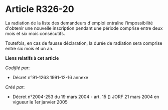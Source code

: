 # Article R326-20

La radiation de la liste des demandeurs d'emploi entraîne l'impossibilité d'obtenir une nouvelle inscription pendant une
période comprise entre deux mois et six mois consécutifs.

Toutefois, en cas de fausse déclaration, la durée de radiation sera comprise entre six mois et un an.

**Liens relatifs à cet article**

_Codifié par_:

  - Décret n°91-1263 1991-12-16 annexe

_Créé par_:

  - Décret n°2004-253 du 19 mars 2004 - art. 15 () JORF 21 mars 2004 en vigueur le 1er janvier 2005

